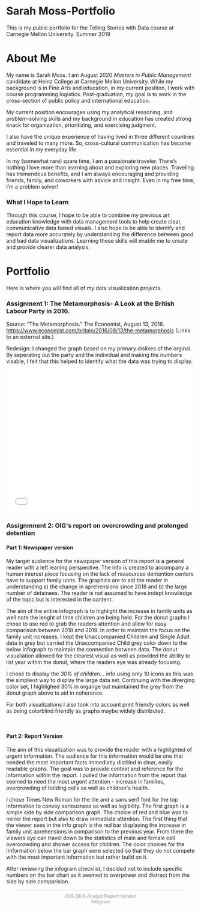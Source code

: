# Sarah Moss-Portfolio
This is my public portfolio for the Telling Stories with Data course at Carnegie Mellon University. 
Summer 2019



# About Me
  My name is Sarah Moss. I am August 2020 _Masters in Public Management_ candidate at Heinz College at Carnegie Mellon University. While my background is in Fine Arts and education, in my current position, I work with course programming logistics. Post-graduation, my goal is to work in the cross-section of public policy and international education. 

  My current position encourages using my analytical reasoning, and problem-solving skills and my background in education has created strong knack for organization, prioritizing, and exercising judgment. 

  I also have the unique experience of having lived in three different countries and traveled to many more. So, cross-cultural communication has become essential in my everyday life.  

  In my (somewhat rare) spare time, I am a passionate traveler. There’s nothing I love more than learning about and exploring new places.  Traveling has tremendous benefits, and I am always encouraging and providing friends, family, and coworkers with advice and insight. Even in my free time, I’m a problem solver!
 


### What I Hope to Learn
  Through this course, I hope to be able to combine my previous art education knowledge with data management tools to help create clear, communicative data based visuals. I also hope to be able to identify and report data more accurately by understanding the difference between good and bad data visualizations. Learning these skills will enable me to create and provide clearer data analysis. 



# Portfolio
  Here is where you will find all of my data visualization projects.

### Assignment 1: The Metamorphosis- A Look at the British Labour Party in 2016.

   Source: “The Metamorphosis.” The Economist, August 13, 2016. https://www.economist.com/britain/2016/08/13/the-metamorphosis (Links to an external site.)

 Redesign: 
   I changed the graph based on my primary dislikes of the orginal. By seperating out the party and the individual and making the numbers visable, I felt that this helped to identify what the data was trying to display. 
   
   

<iframe title="Left - Click " aria-label="Bar Chart" id="datawrapper-chart-qEib3" src="//datawrapper.dwcdn.net/qEib3/2/" scrolling="no" frameborder="0" style="width: 0; min-width: 100% !important; border: none;" height="382"></iframe><script type="text/javascript">!function(){"use strict";window.addEventListener("message",function(a){if(void 0!==a.data["datawrapper-height"])for(var e in a.data["datawrapper-height"]){var t=document.getElementById("datawrapper-chart-"+e)||document.querySelector("iframe[src*='"+e+"']");t&&(t.style.height=a.data["datawrapper-height"][e]+"px")}})}();</script>


### Assignmnent 2: OIG's report on overcrowding and prolonged detention

#### Part 1: Newspaper version

My target audience for the newspaper version of this report is a general reader with a left leaning perspective. The info is created to accompany a human interest piece focusing on the lack of reasources dentention centers have to support family units. The graphics are to aid the reader in understanding a) the change in aprehensions since 2018 and b) the large number of detainees. The reader is not assumed to have indept knowledge of the topic but is interested in the content.

The aim of the entire infograph is to highlight the increase in family units as well note the lenght of time children are being held. For the donut graphs I chose to use red to grab the readers attention and allow for easy comparision between 2018 and 2019. In order to maintain the focus on the family unit increases, I kept the Unaccompanied Children and Single Adult data in grey but carried the Unaccompanied Child grey color down to the below infograph to maintain the connection between data. The donut visualiation allowed for the clearest visual as well as provided the ability to list year within the donut, where the readers eye was already focusing.

I chose to display the _30% of children..._ info using only 10 icons as this was the simpliest way to display the large data set. Continuing with the diverging color set, I highlighed 30% in organge but maintained the grey from the donut graph above to aid in coherance.

For both visualizations I also took into account print friendly colors as well as being colorblind friendly as graphs maybe widely distributed.

<amp-iframe width="550" height="1028" layout="responsive" sandbox="allow-scripts allow-same-origin allow-popups" resizable allowfullscreen frameborder="0" src="https://e.infogram.com/549e5669-8895-4c2f-99e1-c8479cccec16?src=embed"><div style="visibility: hidden" overflow tabindex=0 role=button aria-label="Loading..." placeholder>Loading...</div></amp-iframe>




#### Part 2: Report Version

The aim of this visualization was to provide the reader with a highlighted of urgent information. The audience for this information would be one that needed the most important facts immediatly distilled in clear, easily readable graphs. The goal was to provide context and reference for the information within the report. I pulled the information from the report that seemed to need the most urgent attention - increase in families, overcrowding of holding cells as well as children's health.

I chose Times New Roman for the tile and a sans serif font for the top information to convey seriousness as well as legibility. The first graph is a simple side by side comparison graph. The choice of red and blue was to mirror the report but also to draw immediate attention. The first thing that the viewer sees in the info graph is the red bar displaying the increase in family unit aprehensions in comparison to the previous year. From there the viewers eye can travel down to the statistics of male and female cell overcrowding and shower access for children. The color choices for the imformation below the bar graph were selected so that they do not compete with the most important information but rather build on it. 

After reviewing the infogram checklist, I decided not to include specific numbers on the bar chart as it seemed to overpower and distract from the side by side comparision. 

<div class="infogram-embed" data-id="d4ef7599-841a-4af7-9b5a-4b28a81b5899" data-type="interactive" data-title="OIG DHS Analyst Report Version"></div><script>!function(e,t,s,i){var n="InfogramEmbeds",o=e.getElementsByTagName("script")[0],d=/^http:/.test(e.location)?"http:":"https:";if(/^\/{2}/.test(i)&&(i=d+i),window[n]&&window[n].initialized)window[n].process&&window[n].process();else if(!e.getElementById(s)){var r=e.createElement("script");r.async=1,r.id=s,r.src=i,o.parentNode.insertBefore(r,o)}}(document,0,"infogram-async","https://e.infogram.com/js/dist/embed-loader-min.js");</script><div style="padding:8px 0;font-family:Arial!important;font-size:13px!important;line-height:15px!important;text-align:center;border-top:1px solid #dadada;margin:0 30px"><a href="https://infogram.com/d4ef7599-841a-4af7-9b5a-4b28a81b5899" style="color:#989898!important;text-decoration:none!important;" target="_blank">OIG DHS Analyst Report Version</a><br><a href="https://infogram.com" style="color:#989898!important;text-decoration:none!important;" target="_blank" rel="nofollow">Infogram</a></div>





